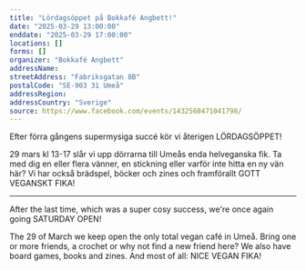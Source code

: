 ```yaml
---
title: "Lördagsöppet på Bokkafé Angbett!"
date: "2025-03-29 13:00:00"
enddate: "2025-03-29 17:00:00"
locations: []
forms: []
organizer: "Bokkafé Angbett"
addressName: 
streetAddress: "Fabriksgatan 8B"
postalCode: "SE-903 31 Umeå"
addressRegion:
addressCountry: "Sverige"
source: https://www.facebook.com/events/1432568471041798/
---
```

Efter förra gångens supermysiga succé kör vi återigen LÖRDAGSÖPPET!

29 mars kl 13-17 slår vi upp dörrarna till Umeås enda helveganska fik. Ta med dig en eller flera vänner, en stickning eller varför inte hitta en ny vän här? Vi har också brädspel, böcker och zines och framförallt GOTT VEGANSKT FIKA!

_______________________________________________________________

After the last time, which was a super cosy success, we're once again going SATURDAY OPEN!

The 29 of March we keep open the only total vegan café in Umeå. Bring one or more friends, a crochet or why not find a new friend here? We also have board games, books and zines. And most of all: NICE VEGAN FIKA! 

